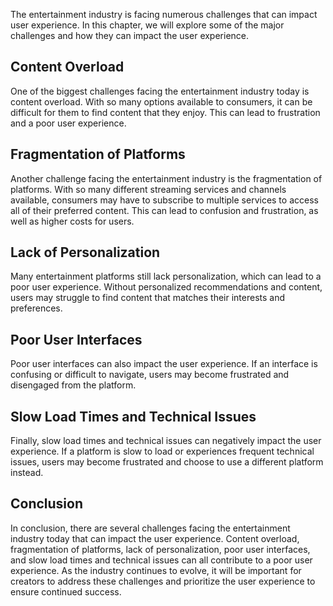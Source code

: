 
The entertainment industry is facing numerous challenges that can impact user experience. In this chapter, we will explore some of the major challenges and how they can impact the user experience.

Content Overload
----------------

One of the biggest challenges facing the entertainment industry today is content overload. With so many options available to consumers, it can be difficult for them to find content that they enjoy. This can lead to frustration and a poor user experience.

Fragmentation of Platforms
--------------------------

Another challenge facing the entertainment industry is the fragmentation of platforms. With so many different streaming services and channels available, consumers may have to subscribe to multiple services to access all of their preferred content. This can lead to confusion and frustration, as well as higher costs for users.

Lack of Personalization
-----------------------

Many entertainment platforms still lack personalization, which can lead to a poor user experience. Without personalized recommendations and content, users may struggle to find content that matches their interests and preferences.

Poor User Interfaces
--------------------

Poor user interfaces can also impact the user experience. If an interface is confusing or difficult to navigate, users may become frustrated and disengaged from the platform.

Slow Load Times and Technical Issues
------------------------------------

Finally, slow load times and technical issues can negatively impact the user experience. If a platform is slow to load or experiences frequent technical issues, users may become frustrated and choose to use a different platform instead.

Conclusion
----------

In conclusion, there are several challenges facing the entertainment industry today that can impact the user experience. Content overload, fragmentation of platforms, lack of personalization, poor user interfaces, and slow load times and technical issues can all contribute to a poor user experience. As the industry continues to evolve, it will be important for creators to address these challenges and prioritize the user experience to ensure continued success.
